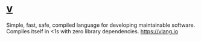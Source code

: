 # [v](https://github.com/vlang/v)

Simple, fast, safe, compiled language for developing maintainable software. Compiles itself in <1s with zero library dependencies. <https://vlang.io>
